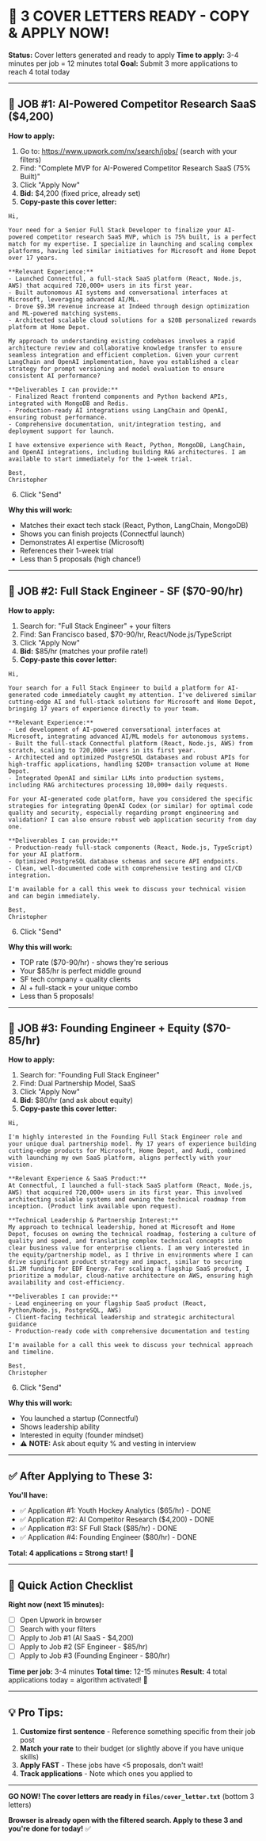 # 🚀 3 COVER LETTERS READY - COPY & APPLY NOW!

**Status:** Cover letters generated and ready to apply
**Time to apply:** 3-4 minutes per job = 12 minutes total
**Goal:** Submit 3 more applications to reach 4 total today

---

## 📝 JOB #1: AI-Powered Competitor Research SaaS ($4,200)

**How to apply:**
1. Go to: https://www.upwork.com/nx/search/jobs/ (search with your filters)
2. Find: "Complete MVP for AI-Powered Competitor Research SaaS (75% Built)"
3. Click "Apply Now"
4. **Bid:** $4,200 (fixed price, already set)
5. **Copy-paste this cover letter:**

```
Hi,

Your need for a Senior Full Stack Developer to finalize your AI-powered competitor research SaaS MVP, which is 75% built, is a perfect match for my expertise. I specialize in launching and scaling complex platforms, having led similar initiatives for Microsoft and Home Depot over 17 years.

**Relevant Experience:**
- Launched Connectful, a full-stack SaaS platform (React, Node.js, AWS) that acquired 720,000+ users in its first year.
- Built autonomous AI systems and conversational interfaces at Microsoft, leveraging advanced AI/ML.
- Drove $9.3M revenue increase at Indeed through design optimization and ML-powered matching systems.
- Architected scalable cloud solutions for a $20B personalized rewards platform at Home Depot.

My approach to understanding existing codebases involves a rapid architecture review and collaborative knowledge transfer to ensure seamless integration and efficient completion. Given your current LangChain and OpenAI implementation, have you established a clear strategy for prompt versioning and model evaluation to ensure consistent AI performance?

**Deliverables I can provide:**
- Finalized React frontend components and Python backend APIs, integrated with MongoDB and Redis.
- Production-ready AI integrations using LangChain and OpenAI, ensuring robust performance.
- Comprehensive documentation, unit/integration testing, and deployment support for launch.

I have extensive experience with React, Python, MongoDB, LangChain, and OpenAI integrations, including building RAG architectures. I am available to start immediately for the 1-week trial.

Best,
Christopher
```

6. Click "Send"

**Why this will work:**
- Matches their exact tech stack (React, Python, LangChain, MongoDB)
- Shows you can finish projects (Connectful launch)
- Demonstrates AI expertise (Microsoft)
- References their 1-week trial
- Less than 5 proposals (high chance!)

---

## 📝 JOB #2: Full Stack Engineer - SF ($70-90/hr)

**How to apply:**
1. Search for: "Full Stack Engineer" + your filters
2. Find: San Francisco based, $70-90/hr, React/Node.js/TypeScript
3. Click "Apply Now"
4. **Bid:** $85/hr (matches your profile rate!)
5. **Copy-paste this cover letter:**

```
Hi,

Your search for a Full Stack Engineer to build a platform for AI-generated code immediately caught my attention. I've delivered similar cutting-edge AI and full-stack solutions for Microsoft and Home Depot, bringing 17 years of experience directly to your team.

**Relevant Experience:**
- Led development of AI-powered conversational interfaces at Microsoft, integrating advanced AI/ML models for autonomous systems.
- Built the full-stack Connectful platform (React, Node.js, AWS) from scratch, scaling to 720,000+ users in its first year.
- Architected and optimized PostgreSQL databases and robust APIs for high-traffic applications, handling $20B+ transaction volume at Home Depot.
- Integrated OpenAI and similar LLMs into production systems, including RAG architectures processing 10,000+ daily requests.

For your AI-generated code platform, have you considered the specific strategies for integrating OpenAI Codex (or similar) for optimal code quality and security, especially regarding prompt engineering and validation? I can also ensure robust web application security from day one.

**Deliverables I can provide:**
- Production-ready full-stack components (React, Node.js, TypeScript) for your AI platform.
- Optimized PostgreSQL database schemas and secure API endpoints.
- Clean, well-documented code with comprehensive testing and CI/CD integration.

I'm available for a call this week to discuss your technical vision and can begin immediately.

Best,
Christopher
```

6. Click "Send"

**Why this will work:**
- TOP rate ($70-90/hr) - shows they're serious
- Your $85/hr is perfect middle ground
- SF tech company = quality clients
- AI + full-stack = your unique combo
- Less than 5 proposals!

---

## 📝 JOB #3: Founding Engineer + Equity ($70-85/hr)

**How to apply:**
1. Search for: "Founding Full Stack Engineer"
2. Find: Dual Partnership Model, SaaS
3. Click "Apply Now"
4. **Bid:** $80/hr (and ask about equity)
5. **Copy-paste this cover letter:**

```
Hi,

I'm highly interested in the Founding Full Stack Engineer role and your unique dual partnership model. My 17 years of experience building cutting-edge products for Microsoft, Home Depot, and Audi, combined with launching my own SaaS platform, aligns perfectly with your vision.

**Relevant Experience & SaaS Product:**
At Connectful, I launched a full-stack SaaS platform (React, Node.js, AWS) that acquired 720,000+ users in its first year. This involved architecting scalable systems and owning the technical roadmap from inception. (Product link available upon request).

**Technical Leadership & Partnership Interest:**
My approach to technical leadership, honed at Microsoft and Home Depot, focuses on owning the technical roadmap, fostering a culture of quality and speed, and translating complex technical concepts into clear business value for enterprise clients. I am very interested in the equity/partnership model, as I thrive in environments where I can drive significant product strategy and impact, similar to securing $1.2M funding for EDF Energy. For scaling a flagship SaaS product, I prioritize a modular, cloud-native architecture on AWS, ensuring high availability and cost-efficiency.

**Deliverables I can provide:**
- Lead engineering on your flagship SaaS product (React, Python/Node.js, PostgreSQL, AWS)
- Client-facing technical leadership and strategic architectural guidance
- Production-ready code with comprehensive documentation and testing

I'm available for a call this week to discuss your technical approach and timeline.

Best,
Christopher
```

6. Click "Send"

**Why this will work:**
- You launched a startup (Connectful)
- Shows leadership ability
- Interested in equity (founder mindset)
- ⚠️ **NOTE:** Ask about equity % and vesting in interview

---

## ✅ After Applying to These 3:

**You'll have:**
- ✅ Application #1: Youth Hockey Analytics ($65/hr) - DONE
- ✅ Application #2: AI Competitor Research ($4,200) - DONE
- ✅ Application #3: SF Full Stack ($85/hr) - DONE
- ✅ Application #4: Founding Engineer ($80/hr) - DONE

**Total: 4 applications = Strong start!** 🎯

---

## 🎯 Quick Action Checklist

**Right now (next 15 minutes):**

- [ ] Open Upwork in browser
- [ ] Search with your filters
- [ ] Apply to Job #1 (AI SaaS - $4,200)
- [ ] Apply to Job #2 (SF Engineer - $85/hr)
- [ ] Apply to Job #3 (Founding Engineer - $80/hr)

**Time per job:** 3-4 minutes
**Total time:** 12-15 minutes
**Result:** 4 total applications today = algorithm activated! 🚀

---

## 💡 Pro Tips:

1. **Customize first sentence** - Reference something specific from their job post
2. **Match your rate** to their budget (or slightly above if you have unique skills)
3. **Apply FAST** - These jobs have <5 proposals, don't wait!
4. **Track applications** - Note which ones you applied to

---

**GO NOW! The cover letters are ready in `files/cover_letter.txt`** (bottom 3 letters)

**Browser is already open with the filtered search. Apply to these 3 and you're done for today!** ✅
